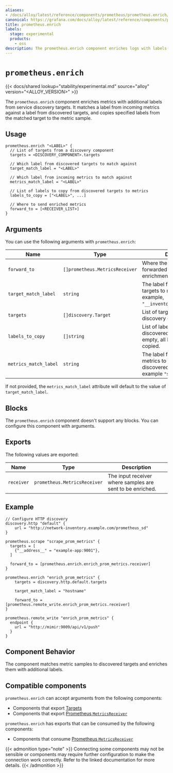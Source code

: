 ```yaml
---
aliases:
- /docs/alloy/latest/reference/components/prometheus/prometheus.enrich/
canonical: https://grafana.com/docs/alloy/latest/reference/components/prometheus/prometheus.enrich/
title: prometheus.enrich
labels:
  stage: experimental
  products:
    - oss
description: The prometheus.enrich component enriches logs with labels from service discovery.
---
```


# `prometheus.enrich`

{{< docs/shared lookup="stability/experimental.md" source="alloy" version="<ALLOY_VERSION>" >}}

The `prometheus.enrich` component enriches metrics with additional labels from service discovery targets.
It matches a label from incoming metrics against a label from discovered targets, and copies specified labels from the matched target to the metric sample.

## Usage

```alloy
prometheus.enrich "<LABEL>" {
  // List of targets from a discovery component
  targets = <DISCOVERY_COMPONENT>.targets
  
  // Which label from discovered targets to match against
  target_match_label = "<LABEL>"
  
  // Which label from incoming metrics to match against
  metrics_match_label = "<LABEL>"
  
  // List of labels to copy from discovered targets to metrics
  labels_to_copy = ["<LABEL>", ...]
  
  // Where to send enriched metrics
  forward_to = [<RECEIVER_LIST>]
}
```

## Arguments

You can use the following arguments with `prometheus.enrich`:

| Name                  | Type                           | Description                                                                                        | Default                | Required |
|-----------------------|--------------------------------|----------------------------------------------------------------------------------------------------| ---------------------- | -------- |
| `forward_to`          | `[]prometheus.MetricsReceiver` | Where the metrics should be forwarded to, after enrichment.                                        |                        | yes      |
| `target_match_label`  | `string`                       | The label from discovered targets to match against, for example, `"__inventory_consul_service"`.   |                        | yes      |
| `targets`             | `[]discovery.Target`           | List of targets from a discovery component.                                                        |                        | yes      |
| `labels_to_copy`      | `[]string`                     | List of labels to copy from discovered targets to logs. If empty, all labels will be copied.       |                        | no       |
| `metrics_match_label` | `string`                       | The label from incoming metrics to match against discovered targets, for example `"service_name"`. |                        | no       |

If not provided, the `metrics_match_label` attribute will default to the value of `target_match_label`.

## Blocks

The `prometheus.enrich` component doesn't support any blocks. You can configure this component with arguments.

## Exports

The following values are exported:

| Name       | Type                         | Description                                               |
| ---------- |------------------------------|-----------------------------------------------------------|
| `receiver` | `prometheus.MetricsReceiver` | The input receiver where samples are sent to be enriched. |

## Example

```alloy
// Configure HTTP discovery
discovery.http "default" {
    url = "http://network-inventory.example.com/prometheus_sd"
}

prometheus.scrape "scrape_prom_metrics" {
  targets = [
    {"__address__" = "example-app:9001"},
  ]

  forward_to = [prometheus.enrich.enrich_prom_metrics.receiver]
}

prometheus.enrich "enrich_prom_metrics" {
	targets = discovery.http.default.targets

	target_match_label = "hostname"

	forward_to = [prometheus.remote_write.enrich_prom_metrics.receiver]
}

prometheus.remote_write "enrich_prom_metrics" {
  endpoint {
    url = "http://mimir:9009/api/v1/push"
  }
}
```

## Component Behavior

The component matches metric samples to discovered targets and enriches them with additional labels.

<!-- START GENERATED COMPATIBLE COMPONENTS -->

## Compatible components

`prometheus.enrich` can accept arguments from the following components:

- Components that export [Targets](../../../compatibility/#targets-exporters)
- Components that export [Prometheus `MetricsReceiver`](../../../compatibility/#prometheus-metricsreceiver-consumers)

`prometheus.enrich` has exports that can be consumed by the following components:

- Components that consume [Prometheus `MetricsReceiver`](../../../compatibility/#prometheus-metricsreceiver-consumers)

{{< admonition type="note" >}}
Connecting some components may not be sensible or components may require further configuration to make the connection work correctly.
Refer to the linked documentation for more details.
{{< /admonition >}}

<!-- END GENERATED COMPATIBLE COMPONENTS -->